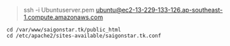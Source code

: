 > ssh -i Ubuntuserver.pem ubuntu@ec2-13-229-133-126.ap-southeast-1.compute.amazonaws.com

```
cd /var/www/saigonstar.tk/public_html
cd /etc/apache2/sites-available/saigonstar.tk.conf
```
